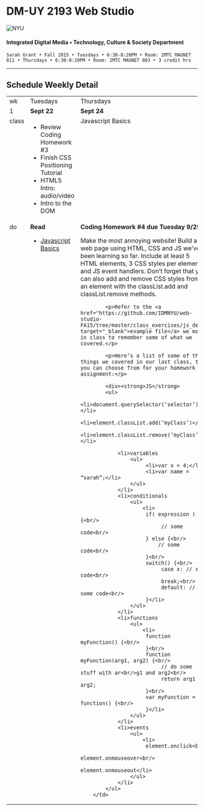 # DM-UY 2193 Web Studio

![NYU](http://ws2.polishedsolid.com/de/nyu_soe_logo.png)
#### Integrated Digital Media • Technology, Culture & Society Department

    Sarah Grant • Fall 2015 • Tuesdays • 6:30-8:20PM • Room: 2MTC MAGNET 811 • Thursdays • 6:30-8:20PM • Room: 2MTC MAGNET 803 • 3 credit hrs

---

## Schedule Weekly Detail

<table>
<tr>
<td>wk</td>
<td>Tuesdays</td>
<td>Thursdays</td>
</tr>
<!-- first week -->
<tr>
        <td valign="top" width="4%">1</td>
        <td valign="top" width="48%"><strong>Sept 22</strong></td>
        <td valign="top" width="48%"><strong>Sept 24</strong></td>
    </tr>
 <tr>
        <td valign="top">class</td>
        <td valign="top">
            <ul>
                <li>Review Coding Homework #3</li>                
                <li>Finish CSS Positioning Tutorial</li>                 
                <li>HTML5 Intro: audio/video</li>               
                <li>Intro to the DOM</li>
            </ul>
        </td>
        <td valign="top">Javascript Basics</td>
</tr>
<tr>
        <td valign="top">do</td>
        <td valign="top">
            <strong>Read</strong>
            <ul>
                <li><a href="https://developer.mozilla.org/en-US/Learn/Getting_started_with_the_web/JavaScript_basics" target="_blank">Javascript Basics</a></li>
            </ul>
        </td>
        <td valign="top">
            <strong>Coding Homework #4 due Tuesday 9/29</strong>
            <p>Make the most annoying website! Build a web page using HTML, CSS and JS we’ve been learning so far. Include at least 5 HTML elements, 3 CSS styles per element, and JS event handlers. Don’t forget that you can also add and remove CSS styles from an element with the classList.add and classList.remove methods.</p>

            <p>Refer to the <a href="https://github.com/IDMNYU/web-studio-FA15/tree/master/class_exercises/js_demo" target="_blank">example file</a> we made in class to remember some of what we covered.</p>

            <p>Here’s a list of some of the things we covered in our last class, that you can choose from for your homework assignment:</p>

            <div><strong>JS</strong>
            <ul>
                <li>document.querySelector(‘selector’)</li>
                <li>element.classList.add(‘myClass’)</li>
                <li>element.classList.remove(‘myClass’)</li>

                <li>variables
                    <ul>
                         <li>var x = 4;</li>
                         <li>var name = “sarah”;</li>
                    </ul>
                </li>
                <li>conditionals
                    <ul>
                        <li>
                         if( expression ) {<br/>
                              // some code<br/>
                         } else {<br/>
                             // some code<br/>
                         }<br/>
                         switch() {<br/>
                              case x: // some code<br/>
                              break;<br/>
                              default: // some code<br/>
                         }</li>
                    </ul>
                </li>
                <li>functions
                    <ul>
                        <li>
                         function myFunction() {<br/>
                         }<br/>
                         function myFunction(arg1, arg2) {<br/>
                              // do some stuff with ar<br/>g1 and arg2<br/>
                              return arg1 + arg2;
                         }<br/>
                         var myFunction = function() {<br/>
                         }</li>
                    </ul>
                </li>
                <li>events
                    <ul>
                        <li>
                         element.onclick<br/>
                         element.onmouseover<br/>
                         element.onmouseout</li>
                    </ul>
                </li>
            </ul>
        </td>
</tr>
</table>